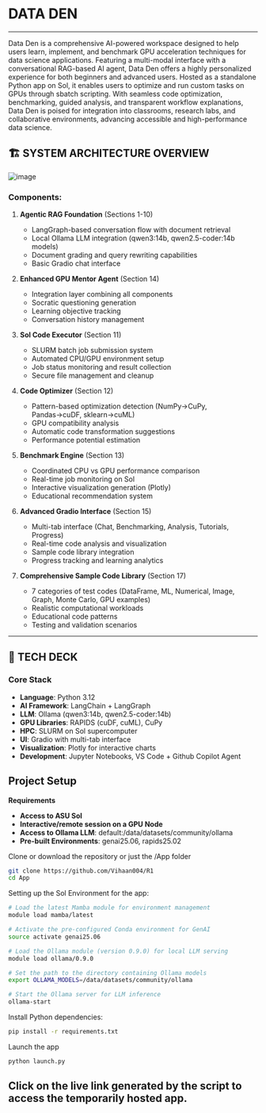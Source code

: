 ﻿# DATA DEN
---
Data Den is a comprehensive AI-powered workspace designed to help users learn, implement, and benchmark GPU acceleration techniques for data science applications. Featuring a multi-modal interface with a conversational RAG-based AI agent, Data Den offers a highly personalized experience for both beginners and advanced users. Hosted as a standalone Python app on Sol, it enables users to optimize and run custom tasks on GPUs through sbatch scripting. With seamless code optimization, benchmarking, guided analysis, and transparent workflow explanations, Data Den is poised for integration into classrooms, research labs, and collaborative environments, advancing accessible and high-performance data science.

## 🏗️ SYSTEM ARCHITECTURE OVERVIEW

![image](https://github.com/user-attachments/assets/f8a921f4-6751-4a1a-8464-05bf06a55768)

### **Components:**

1. **Agentic RAG Foundation** (Sections 1-10)
   - LangGraph-based conversation flow with document retrieval
   - Local Ollama LLM integration (qwen3:14b, qwen2.5-coder:14b models)
   - Document grading and query rewriting capabilities
   - Basic Gradio chat interface
   
2. **Enhanced GPU Mentor Agent** (Section 14)
   - Integration layer combining all components
   - Socratic questioning generation
   - Learning objective tracking
   - Conversation history management

2. **Sol Code Executor** (Section 11)
   - SLURM batch job submission system
   - Automated CPU/GPU environment setup
   - Job status monitoring and result collection
   - Secure file management and cleanup

3. **Code Optimizer** (Section 12)
   - Pattern-based optimization detection (NumPy→CuPy, Pandas→cuDF, sklearn→cuML)
   - GPU compatibility analysis
   - Automatic code transformation suggestions
   - Performance potential estimation

4. **Benchmark Engine** (Section 13)
   - Coordinated CPU vs GPU performance comparison
   - Real-time job monitoring on Sol
   - Interactive visualization generation (Plotly)
   - Educational recommendation system

6. **Advanced Gradio Interface** (Section 15)
   - Multi-tab interface (Chat, Benchmarking, Analysis, Tutorials, Progress)
   - Real-time code analysis and visualization
   - Sample code library integration
   - Progress tracking and learning analytics

7. **Comprehensive Sample Code Library** (Section 17)
   - 7 categories of test codes (DataFrame, ML, Numerical, Image, Graph, Monte Carlo, GPU examples)
   - Realistic computational workloads
   - Educational code patterns
   - Testing and validation scenarios

---

## 🔧 TECH DECK

### **Core Stack**
- **Language**: Python 3.12
- **AI Framework**: LangChain + LangGraph
- **LLM**: Ollama (qwen3:14b, qwen2.5-coder:14b)
- **GPU Libraries**: RAPIDS (cuDF, cuML), CuPy
- **HPC**: SLURM on Sol supercomputer
- **UI**: Gradio with multi-tab interface
- **Visualization**: Plotly for interactive charts
- **Development**: Jupyter Notebooks, VS Code + Github Copilot Agent


## Project Setup

**Requirements**
- **Access to ASU Sol**
- **Interactive/remote session on a GPU Node**
- **Access to Ollama LLM**: default:/data/datasets/community/ollama
- **Pre-built Environments**: genai25.06, rapids25.02

Clone or download the repository or just the /App folder

```bash
git clone https://github.com/Vihaan004/R1
cd App
```

Setting up the Sol Environment for the app:

```bash
# Load the latest Mamba module for environment management
module load mamba/latest

# Activate the pre-configured Conda environment for GenAI
source activate genai25.06

# Load the Ollama module (version 0.9.0) for local LLM serving
module load ollama/0.9.0

# Set the path to the directory containing Ollama models
export OLLAMA_MODELS=/data/datasets/community/ollama

# Start the Ollama server for LLM inference
ollama-start
```
Install Python dependencies:

```bash
pip install -r requirements.txt
```

Launch the app 

```bash
python launch.py
```

Click on the live link generated by the script to access the temporarily hosted app.
---

